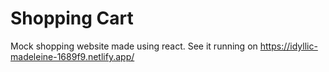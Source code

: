 # Shopping Cart

Mock shopping website made using react. See it running on https://idyllic-madeleine-1689f9.netlify.app/

